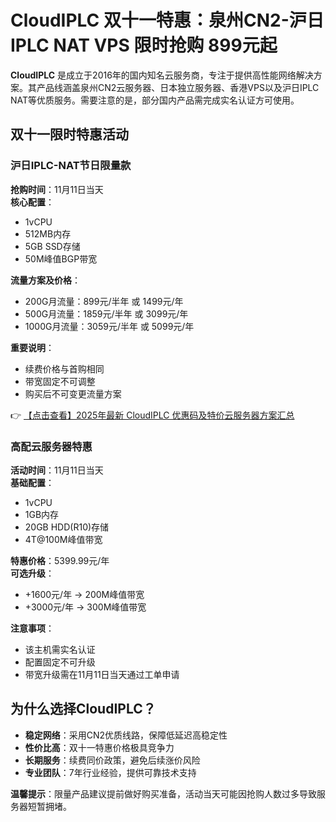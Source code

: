 # CloudIPLC 双十一特惠：泉州CN2-沪日IPLC NAT VPS 限时抢购 899元起

**CloudIPLC** 是成立于2016年的国内知名云服务商，专注于提供高性能网络解决方案。其产品线涵盖泉州CN2云服务器、日本独立服务器、香港VPS以及沪日IPLC NAT等优质服务。需要注意的是，部分国内产品需完成实名认证方可使用。

## 双十一限时特惠活动

### 沪日IPLC-NAT节日限量款
**抢购时间**：11月11日当天  
**核心配置**：
- 1vCPU
- 512MB内存
- 5GB SSD存储
- 50M峰值BGP带宽

**流量方案及价格**：
- 200G月流量：899元/半年 或 1499元/年
- 500G月流量：1859元/半年 或 3099元/年
- 1000G月流量：3059元/半年 或 5099元/年

**重要说明**：
- 续费价格与首购相同
- 带宽固定不可调整
- 购买后不可变更流量方案

👉 [【点击查看】2025年最新 CloudIPLC 优惠码及特价云服务器方案汇总](https://bit.ly/cloudiplc)

### 高配云服务器特惠
**活动时间**：11月11日当天  
**基础配置**：
- 1vCPU
- 1GB内存
- 20GB HDD(R10)存储
- 4T@100M峰值带宽

**特惠价格**：5399.99元/年  
**可选升级**：
- +1600元/年 → 200M峰值带宽
- +3000元/年 → 300M峰值带宽

**注意事项**：
- 该主机需实名认证
- 配置固定不可升级
- 带宽升级需在11月11日当天通过工单申请

## 为什么选择CloudIPLC？
- **稳定网络**：采用CN2优质线路，保障低延迟高稳定性
- **性价比高**：双十一特惠价格极具竞争力
- **长期服务**：续费同价政策，避免后续涨价风险
- **专业团队**：7年行业经验，提供可靠技术支持

**温馨提示**：限量产品建议提前做好购买准备，活动当天可能因抢购人数过多导致服务器短暂拥堵。